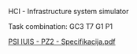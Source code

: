 HCI - Infrastructure system simulator

Task combination: GC3 T7 G1 P1

[PSI IUIS - PZ2 - Specifikacija.pdf](https://github.com/user-attachments/files/16564314/PSI.IUIS.-.PZ2.-.Specifikacija.pdf)
